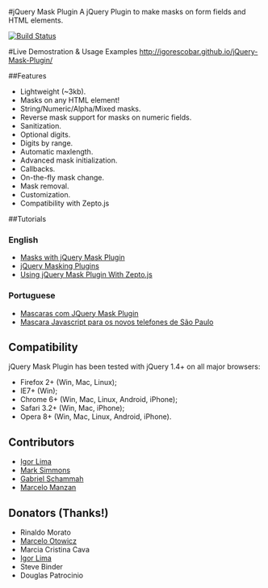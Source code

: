 #jQuery Mask Plugin
A jQuery Plugin to make masks on form fields and HTML elements.

[![Build Status](https://travis-ci.org/igorescobar/jQuery-Mask-Plugin.png)](https://travis-ci.org/igorescobar/jQuery-Mask-Plugin)

#Live Demostration & Usage Examples
http://igorescobar.github.io/jQuery-Mask-Plugin/

##Features

  * Lightweight (~3kb).
  * Masks on any HTML element!
  * String/Numeric/Alpha/Mixed masks.
  * Reverse mask support for masks on numeric fields.
  * Sanitization.
  * Optional digits.
  * Digits by range.
  * Automatic maxlength.
  * Advanced mask initialization.
  * Callbacks.
  * On-the-fly mask change.
  * Mask removal.
  * Customization.
  * Compatibility with Zepto.js

##Tutorials
### English
  * [Masks with jQuery Mask Plugin](http://bit.ly/masks-with-jquery-mask-plugin)
  * [jQuery Masking Plugins](http://coderbay.com/jquery-masking-plugins)
  * [Using jQuery Mask Plugin With Zepto.js](http://bit.ly/using-jquery-mask-plugin-with-zeptojs)
  
### Portuguese
  * [Mascaras com JQuery Mask Plugin](http://bit.ly/mascaras-com-jquery-mask-plugin)
  * [Mascara Javascript para os novos telefones de São Paulo](http://bit.ly/mascara-javascript-para-os-novos-telefones-de-sao-paulo)

## Compatibility
jQuery Mask Plugin has been tested with jQuery 1.4+ on all major browsers:

 * Firefox 2+ (Win, Mac, Linux);
 * IE7+ (Win);
 * Chrome 6+ (Win, Mac, Linux, Android, iPhone);
 * Safari 3.2+ (Win, Mac, iPhone);
 * Opera 8+ (Win, Mac, Linux, Android, iPhone).

## Contributors
 * [Igor Lima](https://github.com/igorlima)
 * [Mark Simmons](https://github.com/Markipelago)
 * [Gabriel Schammah](https://github.com/gschammah)
 * [Marcelo Manzan](https://github.com/kawamanza)
 
## Donators (Thanks!)
 * Rinaldo Morato
 * [Marcelo Otowicz](http://www.ofen.com.br/)
 * Marcia Cristina Cava
 * [Igor Lima](https://github.com/igorlima)
 * Steve Binder
 * Douglas Patrocinio
